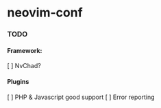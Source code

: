 # neovim-conf

### TODO

#### Framework:
[ ] NvChad?

#### Plugins
[ ] PHP & Javascript good support
[ ] Error reporting

